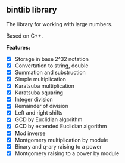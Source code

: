 ## bintlib library 
The library for working with large numbers.

Based on C++.

**Features:**
- [x] Storage in base 2^32 notation
- [x] Convertation to string, double
- [x] Summation and substruction
- [x] Simple multiplication
- [x] Karatsuba multiplication
- [x] Karatsuba squaring
- [x] Integer division
- [x] Remainder of division 
- [x] Left and right shifts
- [x] GCD by Euclidian algorithm
- [x] GCD by extended Euclidian algorithm
- [x] Mod inverse
- [x] Montgomery multiplication by module
- [x] Binary and q-ary raising to a power
- [x] Montgomery raising to a power by module

